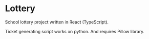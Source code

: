 # Lottery

School lottery project written in React (TypeScript).

Ticket generating script works on python. And requires Pillow library.
